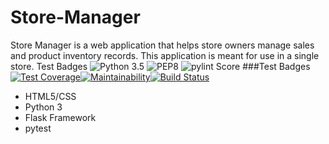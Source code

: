 # Store-Manager
Store Manager is a web application that helps store owners manage sales and product inventory records. This application is meant for use in a single store.
Test Badges
![Python 3.5](https://img.shields.io/badge/python-3.5+-blue.svg) ![PEP8](https://img.shields.io/badge/code%20style-pep8-blue.svg) ![pylint Score](https://mperlet.github.io/pybadge/badges/7.89.svg)
###Test Badges
[![Test Coverage](https://api.codeclimate.com/v1/badges/a99a88d28ad37a79dbf6/test_coverage)](https://codeclimate.com/github/codeclimate/codeclimate/test_coverage)[![Maintainability](https://api.codeclimate.com/v1/badges/a99a88d28ad37a79dbf6/maintainability)](https://codeclimate.com/github/codeclimate/codeclimate/maintainability)[![Build Status](https://travis-ci.org/patrickf949/Store-Manager.svg?branch=ch-api-design)](https://travis-ci.org/patrickf949/Store-Manager)


- HTML5/CSS
- Python 3
- Flask Framework
- pytest
